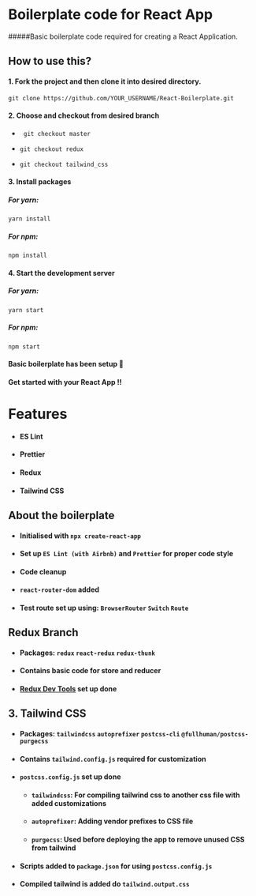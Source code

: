 # Boilerplate code for React App
#####Basic boilerplate code required for creating a React Application.

## How to use this?
#### 1. Fork the project and then clone it into desired directory.
```
git clone https://github.com/YOUR_USERNAME/React-Boilerplate.git
```

#### 2. Choose and checkout from desired branch
* ```
   git checkout master
  ```
* ```
  git checkout redux
  ```
* ```
  git checkout tailwind_css
  ```
  
#### 3. Install packages
##### For yarn:
```
yarn install
```
##### For npm:
```
npm install
```

#### 4. Start the development server
##### For yarn:
```
yarn start
```
##### For npm:
```
npm start
```

#### Basic boilerplate has been setup 🎉
#### Get started with your React App !!


# Features
* #### ES Lint
* #### Prettier
* #### Redux
* #### Tailwind CSS

##  About the boilerplate
* #### Initialised with `npx create-react-app`
* #### Set up `ES Lint (with Airbnb)` and `Prettier` for proper code style
* #### Code cleanup
* #### `react-router-dom` added
* #### Test route set up using: `BrowserRouter` `Switch` `Route`

## Redux Branch
* #### Packages: `redux` `react-redux` `redux-thunk`
* #### Contains basic code for store and reducer 
* #### [Redux Dev Tools](https://chrome.google.com/webstore/detail/redux-devtools/lmhkpmbekcpmknklioeibfkpmmfibljd?hl=en-US) set up done

## 3. Tailwind CSS
* #### Packages: `tailwindcss` `autoprefixer` `postcss-cli` `@fullhuman/postcss-purgecss`
* #### Contains `tailwind.config.js` required for customization
* #### `postcss.config.js` set up done
  * #### `tailwindcss`: For compiling tailwind css to another css file with added customizations
  * #### `autoprefixer`: Adding vendor prefixes to CSS file
  * #### `purgecss`: Used before deploying the app to remove unused CSS from tailwind
* #### Scripts added to `package.json` for using `postcss.config.js`
* #### Compiled tailwind is added do `tailwind.output.css`
